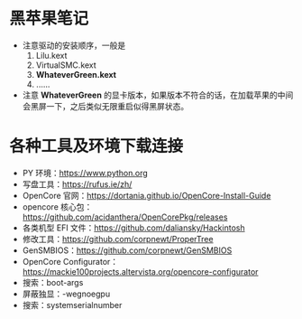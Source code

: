 # 黑苹果笔记

- 注意驱动的安装顺序，一般是
  1. Lilu.kext
  2. VirtualSMC.kext
  3. **WhateverGreen.kext**
  4. ......
- 注意 **WhateverGreen** 的显卡版本，如果版本不符合的话，在加载苹果的中间会黑屏一下，之后类似无限重启似得黑屏状态。

# 各种工具及环境下载连接

- PY 环境：https://www.python.org
- 写盘工具：https://rufus.ie/zh/
- OpenCore 官网：https://dortania.github.io/OpenCore-Install-Guide
- opencore 核心包：https://github.com/acidanthera/OpenCorePkg/releases
- 各类机型 EFI 文件：https://github.com/daliansky/Hackintosh
- 修改工具：https://github.com/corpnewt/ProperTree
- GenSMBIOS：https://github.com/corpnewt/GenSMBIOS
- OpenCore Configurator：https://mackie100projects.altervista.org/opencore-configurator
- 搜索：boot-args
- 屏蔽独显：-wegnoegpu
- 搜索：systemserialnumber
